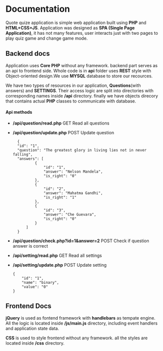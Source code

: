 # Documentation
Quote quize application is simple web application built using **PHP** and **HTML+CSS+JS**. Application was designed as **SPA (Single Page Application)**, it has not many features, user interacts just with  two pages to play quiz game and change game mode.
## Backend docs
Application uses **Core PHP** without any framework. backend part serves as an api to frontend side. Whole code  is in **api** folder uses **REST** style with Object-oriented design.We use **MYSQL** database to store our recources.

We have two types of resources in our application, **Questions**(with answers) and **SETTINGS**.  Their  access logic are split into directories with corresponding names inside **/api** directory. finally we have objects direcory that contains actual **PHP** classes to communicate with database.

#### Api methods
- **/api/question/read.php**
 GET
Read all questions
- **/api/question/update.php**
 POST
Update question

 		{
		"id": "1",
		"question": "The greatest glory in living lies not in never falling",
		"answers": [
                {
                    "id": "1",
                    "answer": "Nelson Mandela",
                    "is_right": "0"
                },
                {
                    "id": "2",
                    "answer": "Mahatma Gandhi",
                    "is_right": "1"
                },
                {
                    "id": "3",
                    "answer": "Che Guevara",
                    "is_right": "0"
                }
            ]
		}
		
- **/api/question/check.php?id=1&answer=2**
 POST
 Check if question answer is correct
 
 
 - **/api/setting/read.php**
 GET
 Read all settings
 
 
  - **/api/setting/update.php**
 POST
 Update setting
 
        {
 			"id": "1",
 			"name": "binary",
 			"value": "0"
 		}

## Frontend Docs
**jQuery** is used as fontend framework  with **handlebars** as tempate engine.
All the logic is located inside **/js/main.js** directory, including event handlers and  application state data.

**CSS** is used to style frontend without any framework. all the styles are located inside **/css** directory.